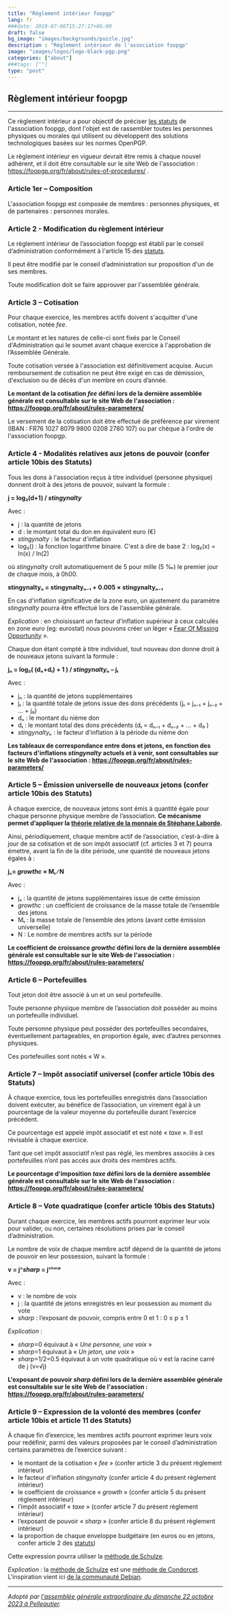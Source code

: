 ```yaml
---
title: "Réglement intérieur foopgp"
lang: fr
###date: 2019-07-06T15:27:17+06:00
draft: false
bg_image: "images/backgrounds/puzzle.jpg"
description : "Réglement intérieur de l'association foopgp"
image: "images/logos/logo-black-pgp.png"
categories: ["about"]
###tags: [""]
type: "post"
---
```


## Règlement intérieur foopgp

---

Ce règlement intérieur a pour objectif de préciser [les statuts](../status/) de l'association foopgp, dont l'objet est de rassembler toutes les personnes physiques ou morales qui utilisent ou développent des solutions technologiques basées sur les normes OpenPGP.

Le règlement intérieur en vigueur devrait être remis à chaque nouvel adhérent,
et il doit être consultable sur le site Web de l'association : https://foopgp.org/fr/about/rules-of-procedures/ .


### Article 1er – Composition

L'association foopgp est composée de membres : personnes physiques, et de partenaires : personnes morales.


### Article 2 - Modification du règlement intérieur

Le règlement intérieur de l’association foopgp est établi par le conseil d’administration conformément à l'article 15 des [statuts](../status/).

Il peut être modifié par le conseil d’administration sur proposition d'un de ses membres.

Toute modification doit se faire approuver par l'assemblée générale.


### Article 3 – Cotisation

Pour chaque exercice, les membres actifs doivent s'acquitter d'une cotisation, notée *fee*.

Le montant et les natures de celle-ci sont fixés par le Conseil d'Administration qui le soumet avant chaque exercice à l'approbation de l’Assemblée Générale.

Toute cotisation versée à l'association est définitivement acquise. Aucun remboursement de cotisation ne peut être exigé en cas de démission, d'exclusion ou de décès d'un membre en cours d’année.

**Le montant de la cotisation *fee* défini lors de la dernière assemblée
générale est consultable sur le site Web de l'association : https://foopgp.org/fr/about/rules-parameters/**

Le versement de la cotisation doit être effectué de préférence par virement (IBAN : FR76 1027 8079 9800 0208 2780 107) ou par chèque à l'ordre de l'association foopgp.


### Article 4 - Modalités relatives aux jetons de pouvoir (confer article 10bis des Statuts)

Tous les dons à l'association reçus à titre individuel (personne physique) donnent droit à des jetons de pouvoir,
suivant la formule :

**j = log₂(d+1) / *stingynalty***

Avec :
* j : la quantité de jetons
* d : le montant total du don en équivalent euro (€)
* *stingynalty* : le facteur d'inflation
* log₂() : la fonction logarithme binaire. C'est à dire de base 2 :
  log₂(x) = ln(x) / ln(2)

où *stingynalty* croît automatiquement de 5 pour mille (5 ‰) le premier jour de chaque mois, à 0h00.

**stingynaltyₙ = stingynaltyₙ₋₁ + 0.005 × stingynaltyₙ₋₁**

En cas d'inflation significative de la zone euro, un ajustement du paramètre *stingynalty* pourra être effectué lors de l'assemblée générale.

*Explication :* en choisissant un facteur d'inflation supérieur à ceux calculés en zone euro (eg: eurostat)
nous pouvons créer un léger « [Fear Of Missing Opportunity](https://fr.wikipedia.org/wiki/Syndrome_FOMO) ».

Chaque don étant compté à titre individuel, tout nouveau don donne droit à de nouveaux jetons suivant la formule :

**jₙ = log₂( (dₙ+dₜ) + 1 ) / *stingynaltyₙ* – jₜ**

Avec :
* jₙ : la quantité de jetons supplémentaires
* jₜ : la quantité totale de jetons issue des dons précédents (jₜ = jₙ₋₁ + jₙ₋₂ + ... + j₀)
* dₙ : le montant du nième don
* dₜ : le montant total des dons précédents (dₜ = dₙ₋₁ + dₙ₋₂ + ... + d₀ )
* *stingynaltyₙ* : le facteur d'inflation à la période du nième don

**Les tableaux de correspondance entre dons et jetons, en fonction des facteurs d'inflations *stingynalty* actuels et à venir,
sont consultables sur le site Web de l'association : https://foopgp.org/fr/about/rules-parameters/**


### Article 5 – Émission universelle de nouveaux jetons (confer article 10bis des Statuts)

À chaque exercice, de nouveaux jetons sont émis à quantité égale pour chaque personne physique membre de l’association. **Ce mécanisme permet d’appliquer la [théorie relative de la monnaie de Stéphane Laborde](https://trm.creationmonetaire.info/).**

Ainsi, périodiquement, chaque membre actif de l’association, c’est-à-dire à jour de sa cotisation et de son impôt associatif (cf. articles 3 et 7) pourra émettre, avant la fin de la dite période, une quantité de nouveaux jetons égales à :

**jₛ= *growthc* × Mₜ ∕ N**

Avec :
* jₛ : la quantité de jetons supplémentaires issue de cette émission
* *growthc* : un coefficient de croissance de la masse totale de l’ensemble des jetons
* Mₜ : la masse totale de l’ensemble des jetons (avant cette émission universelle)
* N : Le nombre de membres actifs sur la période

**Le coefficient de croissance *growthc* défini lors de la dernière assemblée
générale est consultable sur le site Web de l'association : https://foopgp.org/fr/about/rules-parameters/**

### Article 6 – Portefeuilles

Tout jeton doit être associé à un et un seul portefeuille.

Toute personne physique membre de l’association doit posséder au moins un portefeuille individuel.

Toute personne physique peut posséder des portefeuilles secondaires, éventuellement partageables, en proportion égale, avec d’autres personnes physiques.

Ces portefeuilles sont notés « W ».


### Article 7 – Impôt associatif universel (confer article 10bis des Statuts)

À chaque exercice, tous les portefeuilles enregistrés dans l’association doivent exécuter, au bénéfice de l’association, un virement égal à un pourcentage de la valeur moyenne du portefeuille durant l’exercice précédent.

Ce pourcentage est appelé impôt associatif et est noté « *taxe* ». Il est révisable à chaque exercice.

Tant que cet impôt associatif n’est pas réglé, les membres associés à ces portefeuilles n’ont pas accès aux droits des membres actifs.

**Le pourcentage d'imposition *taxe* défini lors de la dernière assemblée
générale est consultable sur le site Web de l'association : https://foopgp.org/fr/about/rules-parameters/**

### Article 8 – Vote quadratique (confer article 10bis des Statuts)

Durant chaque exercice, les membres actifs pourront exprimer leur voix pour valider, ou non, certaines résolutions prises par le conseil d’administration.

Le nombre de voix de chaque membre actif dépend de la quantité de jetons de pouvoir en leur possession, suivant la formule :

**v = j^*sharp* = jˢʰᵃʳᵖ**

Avec :
* v : le nombre de voix
* j : la quantité de jetons enregistrés en leur possession au moment du vote
* *sharp* : l’exposant de pouvoir, compris entre 0 et 1 : 0 ≤ p ≤ 1

*Explication :*
* *sharp*=0 équivaut à « *Une personne, une voix* »
* *sharp*=1 équivaut à « *Un jeton, une voix* »
* *sharp*=1/2=0.5 équivaut à un vote quadratique où v est la racine carré de j (v=√j)

**L'exposant de pouvoir *sharp* défini lors de la dernière assemblée
générale est consultable sur le site Web de l'association : https://foopgp.org/fr/about/rules-parameters/**


### Article 9 – Expression de la volonté des membres (confer article 10bis et article 11 des Statuts)

À chaque fin d’exercice, les membres actifs pourront exprimer leurs voix pour redéfinir, parmi des valeurs proposées par le conseil d’administration certains paramètres de l’exercice suivant :

* le montant de la cotisation « *fee* » (confer article 3 du présent règlement intérieur)
* le facteur d'inflation *stingynalty* (confer article 4 du présent règlement intérieur)
* le coefficient de croissance « *growth* » (confer article 5 du présent règlement intérieur)
* l’impôt associatif « *taxe* » (confer article 7 du présent règlement intérieur)
* l’exposant de pouvoir « *sharp* » (confer article 8 du présent règlement intérieur)
* la proportion de chaque enveloppe budgétaire (en euros ou en jetons, confer article 2 des [statuts](../status/))

Cette expression pourra utiliser la [méthode de Schulze](https://fr.wikipedia.org/wiki/M%C3%A9thode_de_Schulze).

*Explication :* la [méthode de Schulze](https://fr.wikipedia.org/wiki/M%C3%A9thode_de_Schulze) est une [méthode de Condorcet](https://fr.wikipedia.org/wiki/M%C3%A9thode_de_Condorcet). L'inspiration vient ici [de la communauté Debian](https://www.debian.org/vote/).

---

*Adopté par [l'assemblée générale extraordinaire du dimanche 22 octobre 2023 à Pelleautier](/fr/assembly/2023-10-22-report-age/).*
